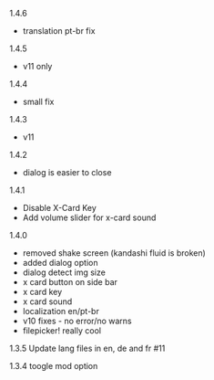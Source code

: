 1.4.6
- translation pt-br  fix

1.4.5
- v11 only

1.4.4
- small fix

1.4.3
- v11

1.4.2
- dialog is easier to close

1.4.1
- Disable X-Card Key
-  Add volume slider for x-card sound

1.4.0
- removed shake screen (kandashi fluid is broken)
- added dialog option
- dialog detect img size
- x card button on side bar
- x card key
- x card sound
- localization en/pt-br 
- v10 fixes - no error/no warns
- filepicker! really cool

1.3.5
Update lang files in en, de and fr #11

1.3.4
toogle mod option